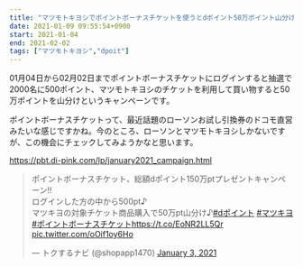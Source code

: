```yaml
---
title: "マツモトキヨシでポイントボーナスチケットを使うとdポイント50万ポイント山分け"
date: 2021-01-09 09:55:54+0900
start: 2021-01-04
end: 2021-02-02
tags: ["マツモトキヨシ","dpoit"]
---
```

01月04日から02月02日までポイントボーナスチケットにログインすると抽選で2000名に500ポイント、マツモトキヨシのチケットを利用して買い物すると50万ポイントを山分けというキャンペーンです。

ポイントボーナスチケットって、最近話題のローソンお試し引換券のドコモ直営みたいな感じですかね。今のところ、ローソンとマツモトキヨシしかないですが、この機会にチェックしてみようかなと思います。

https://pbt.di-pink.com/lp/january2021_campaign.html

<blockquote class="twitter-tweet"><p lang="ja" dir="ltr">ポイントボーナスチケット、総額dポイント150万ptプレゼントキャンペーン!!<br>ログインした方の中から500pt♪<br>マツキヨの対象チケット商品購入で50万pt山分け♪<a href="https://twitter.com/hashtag/d%E3%83%9D%E3%82%A4%E3%83%B3%E3%83%88?src=hash&amp;ref_src=twsrc%5Etfw">#dポイント</a> <a href="https://twitter.com/hashtag/%E3%83%9E%E3%83%84%E3%82%AD%E3%83%A8?src=hash&amp;ref_src=twsrc%5Etfw">#マツキヨ</a> <a href="https://twitter.com/hashtag/%E3%83%9D%E3%82%A4%E3%83%B3%E3%83%88%E3%83%9C%E3%83%BC%E3%83%8A%E3%82%B9%E3%83%81%E3%82%B1%E3%83%83%E3%83%88?src=hash&amp;ref_src=twsrc%5Etfw">#ポイントボーナスチケット</a><a href="https://t.co/EoNR2LL5Qr">https://t.co/EoNR2LL5Qr</a> <a href="https://t.co/oOif1oy6Ho">pic.twitter.com/oOif1oy6Ho</a></p>&mdash; トクするナビ (@shopapp1470) <a href="https://twitter.com/shopapp1470/status/1345878878468730880?ref_src=twsrc%5Etfw">January 3, 2021</a></blockquote> <script async src="https://platform.twitter.com/widgets.js" charset="utf-8"></script>

